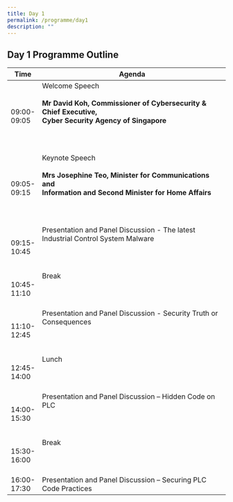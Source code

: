 ```yaml
---
title: Day 1
permalink: /programme/day1
description: ""
---
```

## Day 1 Programme Outline


| Time | Agenda                                        |
| ------- | ---------                                        |
| 09:00-<br> 09:05  | Welcome Speech<br><br><b>Mr David Koh, Commissioner of Cybersecurity & Chief Executive,<br> Cyber Security Agency of Singapore</b> <br><br><br><br>|
| 09:05-<br>09:15       | Keynote Speech<br><br><b>Mrs Josephine Teo, Minister for Communications and<br> Information and Second Minister for Home Affairs</b> <br><br><br><br>|
| 09:15-<br> 10:45 | Presentation and Panel Discussion - The latest Industrial Control System Malware <br><br><br><br>|
| 10:45-<br>11:10    |  Break <br><br><br><br>|
|11:10-<br> 12:45     | Presentation and Panel Discussion - Security Truth or Consequences  <br><br><br><br>|
| 12:45-<br> 14:00    | Lunch <br><br><br><br>|
| 14:00-<br> 15:30    | Presentation and Panel Discussion – Hidden Code on PLC  <br><br><br><br> |
| 15:30-<br> 16:00    | Break <br><br><br><br>|
| 16:00-<br> 17:30    | Presentation and Panel Discussion – Securing PLC Code Practices |